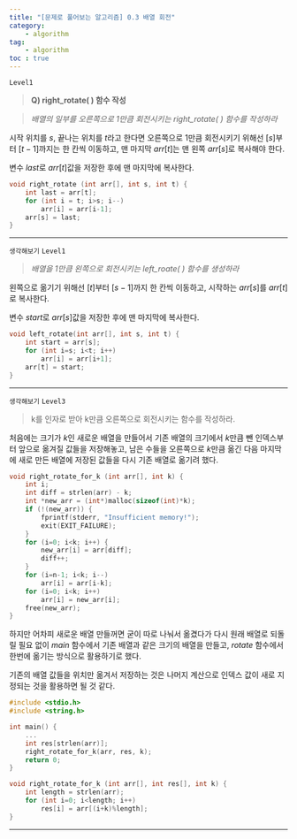 ```yaml
---
title: "[문제로 풀어보는 알고리즘] 0.3 배열 회전" 
category:
    - algorithm
tag:
    - algorithm
toc : true
---
```


`Level1` 

> **Q) right_rotate( ) 함수 작성**

> *배열의 일부를 오른쪽으로 1만큼 회전시키는 right_rotate( ) 함수를 작성하라*

시작 위치를 $s$, 끝나는 위치를 $t$라고 한다면 오른쪽으로 1만큼 회전시키기 위해선 $[s]$부터 $[t-1]$까지는 한 칸씩 이동하고, 맨 마지막 $arr[t]$는 맨 왼쪽 $arr[s]$로 복사해야 한다.

변수 $last$로 $arr[t]$값을 저장한 후에 맨 마지막에 복사한다.

```c
void right_rotate (int arr[], int s, int t) {
	int last = arr[t];
	for (int i = t; i>s; i--)
		arr[i] = arr[i-1];
	arr[s] = last;
}
```

---

`생각해보기` `Level1` 

> *배열을 1만큼 왼쪽으로 회전시키는 left_roate( ) 함수를 생성하라*

왼쪽으로 옮기기 위해선 $[t]$부터 $[s-1]$까지 한 칸씩 이동하고, 시작하는 $arr[s]$를 $arr[t]$로 복사한다.

변수 $start$로 $arr[s]$값을 저장한 후에 맨 마지막에 복사한다.

```c
void left_rotate(int arr[], int s, int t) {
	int start = arr[s];
	for (int i=s; i<t; i++)
		arr[i] = arr[i+1];
	arr[t] = start;
}
```

---

`생각해보기` `Level3` 

> k를 인자로 받아 k만큼 오른쪽으로 회전시키는 함수를 작성하라.

처음에는 크기가 $k$인 새로운 배열을 만들어서 기존 배열의 크기에서 $k$만큼 뺀 인덱스부터 앞으로 옮겨질 값들을 저장해놓고, 남은 수들을 오른쪽으로 $k$만큼 옮긴 다음 마지막에 새로 만든 배열에 저장된 값들을 다시 기존 배열로 옮기려 했다.

```c
void right_rotate_for_k (int arr[], int k) {
	int i;
	int diff = strlen(arr) - k;
	int *new_arr = (int*)malloc(sizeof(int)*k);
	if (!(new_arr)) {
		fprintf(stderr, "Insufficient memory!");
		exit(EXIT_FAILURE);
	}
	for (i=0; i<k; i++) {
		new_arr[i] = arr[diff];
		diff++;
	}
	for (i=n-1; i<k; i--)
		arr[i] = arr[i-k];
	for (i=0; i<k; i++)
		arr[i] = new_arr[i];
	free(new_arr);
}
```

하지만 어차피 새로운 배열 만들꺼면 굳이 따로 나눠서 옮겼다가 다시 원래 배열로 되돌릴 필요 없이 $main$ 함수에서 기존 배열과 같은 크기의 배열을 만들고, $rotate$ 함수에서 한번에 옮기는 방식으로 활용하기로 했다.

기존의 배열 값들을 위치만 옮겨서 저장하는 것은 나머지 계산으로 인덱스 값이 새로 지정되는 것을 활용하면 될 것 같다.

```c
#include <stdio.h>
#include <string.h>

int main() {
	...
	int res[strlen(arr)];
	right_rotate_for_k(arr, res, k);
	return 0;
}

void right_rotate_for_k (int arr[], int res[], int k) {
	int length = strlen(arr);
	for (int i=0; i<length; i++)
		res[i] = arr[(i+k)%length];
}
```

---